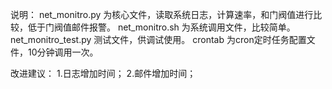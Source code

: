 说明：
net_monitro.py 为核心文件，读取系统日志，计算速率，和门阀值进行比较，低于门阀值邮件报警。
net_monitro.sh 为系统调用文件，比较简单。
net_monitro_test.py 测试文件，供调试使用。
crontab  为cron定时任务配置文件，10分钟调用一次。

改进建议：
1.日志增加时间；
2.邮件增加时间；

